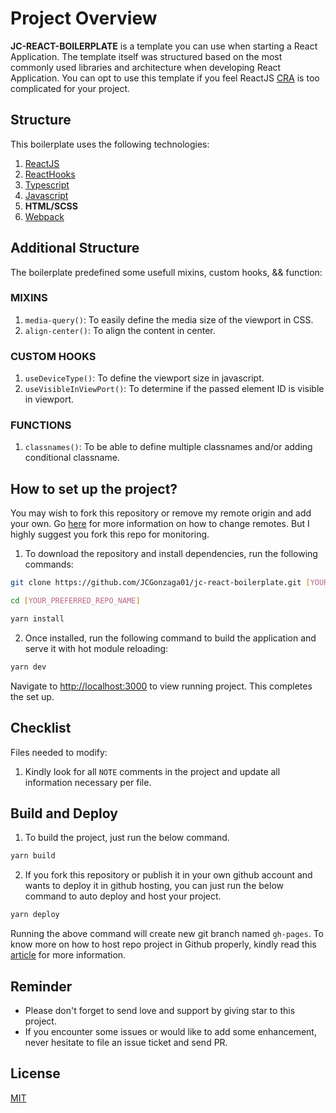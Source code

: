 # Project Overview

**JC-REACT-BOILERPLATE** is a template you can use when starting a React Application.
The template itself was structured based on the most commonly used libraries and architecture when developing React Application.
You can opt to use this template if you feel ReactJS [CRA](https://create-react-app.dev/) is too complicated for your project.

## Structure

This boilerplate uses the following technologies:

1.  [ReactJS](https://reactjs.org/)
2.  [ReactHooks](https://reactjs.org/docs/hooks-intro.html)
3.  [Typescript](https://www.typescriptlang.org/)
4.  [Javascript](https://developer.mozilla.org/en-US/docs/Web/JavaScript)
5.  **HTML/SCSS**
6.  [Webpack](https://webpack.js.org/)

## Additional Structure

The boilerplate predefined some usefull mixins, custom hooks, && function:

### MIXINS

1. `media-query()`: To easily define the media size of the viewport in CSS.
2. `align-center()`: To align the content in center.

### CUSTOM HOOKS

1. `useDeviceType()`: To define the viewport size in javascript.
2. `useVisibleInViewPort()`: To determine if the passed element ID is visible in viewport.

### FUNCTIONS

1. `classnames()`: To be able to define multiple classnames and/or adding conditional classname.

## How to set up the project?

You may wish to fork this repository or remove my remote origin and add your own. Go [here](https://help.github.com/articles/changing-a-remote-s-url/) for more information on how to change remotes. But I highly suggest you fork this repo for monitoring.

1.  To download the repository and install dependencies, run the following commands:

```bash
git clone https://github.com/JCGonzaga01/jc-react-boilerplate.git [YOUR_PREFERRED_REPO_NAME]

cd [YOUR_PREFERRED_REPO_NAME]

yarn install
```

2. Once installed, run the following command to build the application and serve it with hot module reloading:

```bash
yarn dev
```

Navigate to [http://localhost:3000](http://localhost:3000) to view running project.
This completes the set up.

## Checklist

Files needed to modify:

1. Kindly look for all `NOTE` comments in the project and update all information necessary per file.

## Build and Deploy

1. To build the project, just run the below command.

```bash
yarn build
```

2. If you fork this repository or publish it in your own github account and wants to deploy it in github hosting, you can just run the below command to auto deploy and host your project.

```bash
yarn deploy
```

Running the above command will create new git branch named `gh-pages`.
To know more on how to host repo project in Github properly, kindly read this [article](https://docs.github.com/en/free-pro-team@latest/github/working-with-github-pages/configuring-a-publishing-source-for-your-github-pages-site) for more information.

## Reminder

- Please don't forget to send love and support by giving star to this project.
- If you encounter some issues or would like to add some enhancement, never hesitate to file an issue ticket and send PR.

## License

[MIT](https://github.com/JCGonzaga01/jc-react-boilerplate/blob/master/LICENSE)
